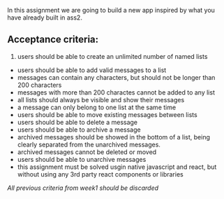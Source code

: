 In this assignment we are going to build a new app inspired by what you have already built in ass2.

## Acceptance criteria:

1. users should be able to create an unlimited number of named lists
* users should be able to add valid messages to a list
* messages can contain any characters, but should not be longer than 200 characters
* messages with more than 200 charactes cannot be added to any list
* all lists should always be visible and show their messages
* a message can only belong to one list at the same time
* users should be able to move existing messages between lists
* users should be able to delete a message
* users should be able to archive a message
* archived messages should be showed in the bottom of a list, being clearly separated from the unarchived messages.
* archived messages cannot be deleted or moved
* users should be able to unarchive messages
* this assignment must be solved usgin native javascript and react, but without using any 3rd party react components or libraries

_All previous criteria from week1 should be discarded_
